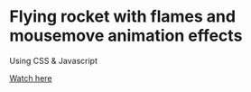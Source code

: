 # Flying rocket with flames and mousemove animation effects
Using CSS & Javascript

<a href='https://druzhkova.github.io/Flying-rocket/'>Watch here</a>
